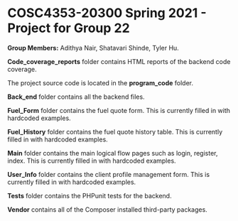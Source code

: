 # COSC4353-20300 Spring 2021 - Project for Group 22

**Group Members:** Adithya Nair, Shatavari Shinde, Tyler Hu. 

**Code_coverage_reports** folder contains HTML reports of the backend code coverage.

The project source code is located in the **program_code** folder.

**Back_end** folder contains all the backend files.

**Fuel_Form** folder contains the fuel quote form. This is currently filled in with hardcoded examples.

**Fuel_History** folder contains the fuel quote history table. This is currently filled in with hardcoded examples.

**Main** folder contains the main logical flow pages such as login, register, index. This is currently filled in with hardcoded examples.

**User_Info** folder contains the client profile management form. This is currently filled in with hardcoded examples.

**Tests** folder contains the PHPunit tests for the backend.

**Vendor** contains all of the Composer installed third-party packages.